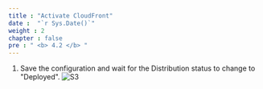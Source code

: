 ```yaml
---
title : "Activate CloudFront"
date :  "`r Sys.Date()`" 
weight : 2 
chapter : false
pre : " <b> 4.2 </b> "
---
```




1. Save the configuration and wait for the Distribution status to change to "Deployed".
![S3](/images/4.s3/Screenshot6.png)
